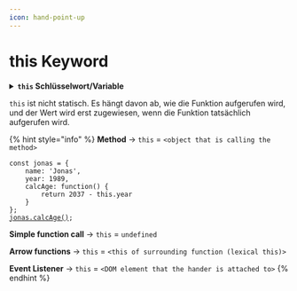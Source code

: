 ```yaml
---
icon: hand-point-up
---
```


# this Keyword

<details>

<summary><strong><code>this</code> Schlüsselwort/Variable</strong></summary>

Spezielle Variable, die für jeden [Execution Context](../javascript-engine-und-performance/execution-context-und-call-stack.md) (jede Funktion) erstellt wird. Nimmt den Wert des "Eigentümers" der Funktion an, in der das Schlüsselwort `this` verwendet wird (zeigt auf ihn).

</details>



`this` ist nicht statisch. Es hängt davon ab, wie die Funktion aufgerufen wird, und der Wert wird erst zugewiesen, wenn die Funktion tatsächlich aufgerufen wird.

{% hint style="info" %}
**Method** → `this` = `<object that is calling the method>`

<pre class="language-javascript"><code class="lang-javascript">const jonas = {
	name: 'Jonas',
	year: 1989,
	calcAge: function() {
		return 2037 - this.year
	}
};
<a data-footnote-ref href="#user-content-fn-1">jonas.calcAge()</a>;
</code></pre>

**Simple function call** → `this` = `undefined`

**Arrow functions** → `this` = `<this of surrounding function (lexical this)>`

**Event Listener** → `this` = `<DOM element that the hander is attached to>`
{% endhint %}

[^1]: 48
